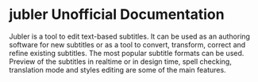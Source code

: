 # jubler Unofficial Documentation

Jubler is a tool to edit text-based subtitles. It can be used as an authoring software for new subtitles or as a tool to convert, transform, correct and refine existing subtitles. The most popular subtitle formats can be used. Preview of the subtitles in realtime or in design time, spell checking, translation mode and styles editing are some of the main features.
